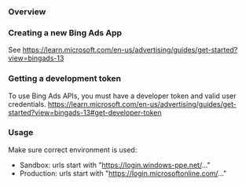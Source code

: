 ### Overview

### Creating a new Bing Ads App

See https://learn.microsoft.com/en-us/advertising/guides/get-started?view=bingads-13

### Getting a development token

To use Bing Ads APIs, you must have a developer token and valid user credentials.
https://learn.microsoft.com/en-us/advertising/guides/get-started?view=bingads-13#get-developer-token

### Usage

Make sure correct environment is used:

- Sandbox: urls start with "https://login.windows-ppe.net/..."
- Production: urls start with "https://login.microsoftonline.com/..."
